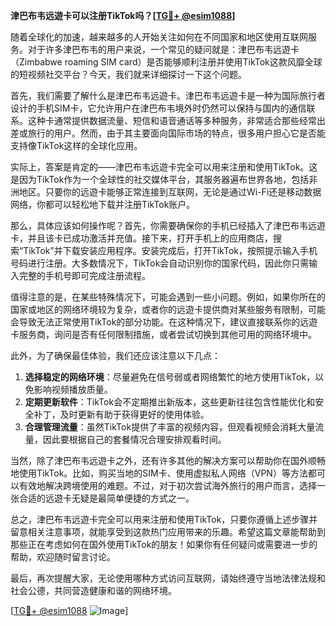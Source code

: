 **津巴布韦远遊卡可以注册TikTok吗？[[TG💪+ @esim1088](https://t.me/s/esim1088)]**

随着全球化的加速，越来越多的人开始关注如何在不同国家和地区使用互联网服务。对于许多津巴布韦的用户来说，一个常见的疑问就是：津巴布韦远遊卡（Zimbabwe roaming SIM card）是否能够顺利注册并使用TikTok这款风靡全球的短视频社交平台？今天，我们就来详细探讨一下这个问题。

首先，我们需要了解什么是津巴布韦远遊卡。津巴布韦远遊卡是一种为国际旅行者设计的手机SIM卡，它允许用户在津巴布韦境外时仍然可以保持与国内的通信联系。这种卡通常提供数据流量、短信和语音通话等多种服务，非常适合那些经常出差或旅行的用户。然而，由于其主要面向国际市场的特点，很多用户担心它是否能支持像TikTok这样的全球化应用。

实际上，答案是肯定的——津巴布韦远遊卡完全可以用来注册和使用TikTok。这是因为TikTok作为一个全球性的社交媒体平台，其服务器遍布世界各地，包括非洲地区。只要你的远遊卡能够正常连接到互联网，无论是通过Wi-Fi还是移动数据网络，你都可以轻松地下载并注册TikTok账户。

那么，具体应该如何操作呢？首先，你需要确保你的手机已经插入了津巴布韦远遊卡，并且该卡已成功激活并充值。接下来，打开手机上的应用商店，搜索“TikTok”并下载安装应用程序。安装完成后，打开TikTok，按照提示输入手机号码进行注册。大多数情况下，TikTok会自动识别你的国家代码，因此你只需输入完整的手机号即可完成注册流程。

值得注意的是，在某些特殊情况下，可能会遇到一些小问题。例如，如果你所在的国家或地区的网络环境较为复杂，或者你的远遊卡提供商对某些服务有限制，可能会导致无法正常使用TikTok的部分功能。在这种情况下，建议直接联系你的远遊卡服务商，询问是否有任何限制措施，或者尝试切换到其他可用的网络环境中。

此外，为了确保最佳体验，我们还应该注意以下几点：

1. **选择稳定的网络环境**：尽量避免在信号弱或者网络繁忙的地方使用TikTok，以免影响视频播放质量。
2. **定期更新软件**：TikTok会不定期推出新版本，这些更新往往包含性能优化和安全补丁，及时更新有助于获得更好的使用体验。
3. **合理管理流量**：虽然TikTok提供了丰富的视频内容，但观看视频会消耗大量流量，因此要根据自己的套餐情况合理安排观看时间。

当然，除了津巴布韦远遊卡之外，还有许多其他的解决方案可以帮助你在国外顺畅地使用TikTok。比如，购买当地的SIM卡、使用虚拟私人网络（VPN）等方法都可以有效地解决跨境使用的难题。不过，对于初次尝试海外旅行的用户而言，选择一张合适的远遊卡无疑是最简单便捷的方式之一。

总之，津巴布韦远遊卡完全可以用来注册和使用TikTok，只要你遵循上述步骤并留意相关注意事项，就能享受到这款热门应用带来的乐趣。希望这篇文章能帮助到那些正在考虑如何在国外使用TikTok的朋友！如果你有任何疑问或需要进一步的帮助，欢迎随时留言讨论。

最后，再次提醒大家，无论使用哪种方式访问互联网，请始终遵守当地法律法规和社会公德，共同营造健康和谐的网络环境。

[[TG💪+ @esim1088](https://t.me/s/esim1088) ![Image](https://i.postimg.cc/4NQfJmqS/Snipaste-2025-05-13-00-14-12.png)]